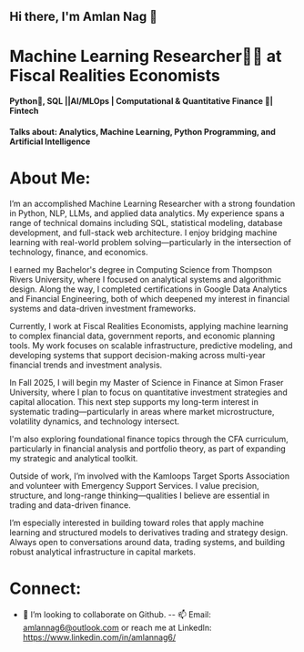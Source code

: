 ## Hi there, I'm Amlan Nag  👋

# Machine Learning Researcher👨‍🔬 at Fiscal Realities Economists

#### Python🐍, SQL ||AI/MLOps | Computational & Quantitative Finance 🧠| Fintech 

#### Talks about: Analytics,  Machine Learning, Python Programming, and Artificial Intelligence

# About Me:

I’m an accomplished Machine Learning Researcher with a strong foundation in Python, NLP, LLMs, and applied data analytics. My experience spans a range of technical domains including SQL, statistical modeling, database development, and full-stack web architecture. I enjoy bridging machine learning with real-world problem solving—particularly in the intersection of technology, finance, and economics.

I earned my Bachelor's degree in Computing Science from Thompson Rivers University, where I focused on analytical systems and algorithmic design. Along the way, I completed certifications in Google Data Analytics and Financial Engineering, both of which deepened my interest in financial systems and data-driven investment frameworks.

Currently, I work at Fiscal Realities Economists, applying machine learning to complex financial data, government reports, and economic planning tools. My work focuses on scalable infrastructure, predictive modeling, and developing systems that support decision-making across multi-year financial trends and investment analysis.

In Fall 2025, I will begin my Master of Science in Finance at Simon Fraser University, where I plan to focus on quantitative investment strategies and capital allocation. This next step supports my long-term interest in systematic trading—particularly in areas where market microstructure, volatility dynamics, and technology intersect.

I'm also exploring foundational finance topics through the CFA curriculum, particularly in financial analysis and portfolio theory, as part of expanding my strategic and analytical toolkit.

Outside of work, I’m involved with the Kamloops Target Sports Association and volunteer with Emergency Support Services. I value precision, structure, and long-range thinking—qualities I believe are essential in trading and data-driven finance.

I’m especially interested in building toward roles that apply machine learning and structured models to derivatives trading and strategy design. Always open to conversations around data, trading systems, and building robust analytical infrastructure in capital markets.

# Connect: 
- 👯 I’m looking to collaborate on Github.
-- 📫 Email: amlannag6@outlook.com or reach me at Linkedln:  https://www.linkedin.com/in/amlannag6/    








